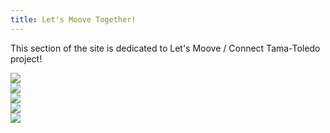 ```yaml
---
title: Let's Moove Together!
---
```

This section of the site is dedicated to Let's Moove / Connect Tama-Toledo project!  

![](/images/Moove-part-1.png)  
![](/images/Moove-part-2.png)  
![](/images/Moove-part-3.png)  
![](/images/Moove-part-4.png)  
![](/images/Moove-part-5.png)  

